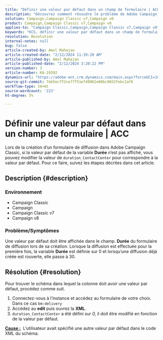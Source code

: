 ```yaml
---
title: "Définir une valeur par défaut dans un champ de formulaire | ACC"
description: "Découvrez comment résoudre le problème de Adobe Campaign Classic en raison duquel la valeur par défaut n’est pas affichée dans le champ Durée du formulaire de diffusion."
solution: Campaign,Campaign Classic v7,Campaign v8
product: Campaign,Campaign Classic v7,Campaign v8
applies-to: "Campaign Classic,Campaign,Campaign Classic v7,Campaign v8"
keywords: "KCS, définir une valeur par défaut dans un champ de formulaire, un champ de formulaire, ACC, Campaign, Campaign Classic, Schema, XML"
resolution: Resolution
internal-notes: null
bug: false
article-created-by: Amol Mahajan
article-created-date: "2/12/2024 11:39:20 AM"
article-published-by: Amol Mahajan
article-published-date: "2/12/2024 3:20:22 PM"
version-number: 3
article-number: KA-19392
dynamics-url: "https://adobe-ent.crm.dynamics.com/main.aspx?forceUCI=1&pagetype=entityrecord&etn=knowledgearticle&id=e0d78559-9bc9-ee11-9079-6045bd006b4b"
source-git-commit: 7eb5ec7f2ce77f51ef49062e08bc0032febc2af6
workflow-type: tm+mt
source-wordcount: '223'
ht-degree: 5%

---
```


# Définir une valeur par défaut dans un champ de formulaire | ACC


Lors de la création d’un formulaire de diffusion dans Adobe Campaign Classic, si la valeur par défaut de la variable <b>Durée</b> n’est pas affiché, vous pouvez modifier la valeur de `duration_ContactCenter` pour correspondre à la valeur par défaut. Pour ce faire, suivez les étapes décrites dans cet article.

## Description {#description}


### <b>Environnement</b>

- Campaign Classic
- Campaign
- Campaign Classic v7
- Campaign v8




### <b>Problème/Symptômes</b>

Une valeur par défaut doit être affichée dans le champ. <b>Durée</b> du formulaire de diffusion lors de sa création. Lorsque la diffusion est effectuée pour la première fois, la variable <b>Durée</b> est définie sur 0 et lorsqu’une diffusion déjà créée est rouverte, elle passe à 30.


## Résolution {#resolution}


Pour trouver le schéma dans lequel la colonne doit avoir une valeur par défaut, procédez comme suit.

1. Connectez-vous à l’instance et accédez au formulaire de votre choix. Dans ce cas `bm:delivery`
2. Accédez au <b>edit</b> puis ouvrez la <b>XML</b>.
3. `duration_ContactCenter` a été défini sur *0,* il doit être modifié en fonction de la valeur par défaut.




<b><u>Cause :</u></b>  L’utilisateur avait spécifié une autre valeur par défaut dans le code XML du schéma.
